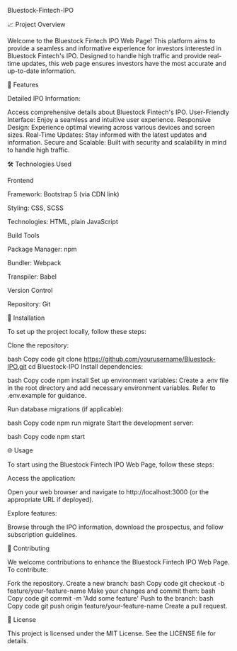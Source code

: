 Bluestock-Fintech-IPO

📈 Project Overview

Welcome to the Bluestock Fintech IPO Web Page! This platform aims to provide a seamless and informative experience for investors interested in Bluestock Fintech's IPO. Designed to handle high traffic and provide real-time updates, this web page ensures investors have the most accurate and up-to-date information.



🌟 Features

Detailed IPO Information: 

Access comprehensive details about Bluestock Fintech's IPO.
User-Friendly Interface: Enjoy a seamless and intuitive user experience.
Responsive Design: Experience optimal viewing across various devices and screen sizes.
Real-Time Updates: Stay informed with the latest updates and information.
Secure and Scalable: Built with security and scalability in mind to handle high traffic.


🛠️ Technologies Used

Frontend


Framework: Bootstrap 5 (via CDN link)

Styling: CSS, SCSS

Technologies: HTML, plain JavaScript

Build Tools

Package Manager: npm

Bundler: Webpack

Transpiler: Babel

Version Control

Repository: Git



🚀 Installation

To set up the project locally, follow these steps:

Clone the repository:

bash
Copy code
git clone https://github.com/yourusername/Bluestock-IPO.git
cd Bluestock-IPO
Install dependencies:

bash
Copy code
npm install
Set up environment variables:
Create a .env file in the root directory and add necessary environment variables. Refer to .env.example for guidance.



Run database migrations (if applicable):

bash
Copy code
npm run migrate
Start the development server:

bash
Copy code
npm start


🌐 Usage


To start using the Bluestock Fintech IPO Web Page, follow these steps:


Access the application:


Open your web browser and navigate to http://localhost:3000 (or the appropriate URL if deployed).

Explore features:


Browse through the IPO information, download the prospectus, and follow subscription guidelines.



🤝 Contributing


We welcome contributions to enhance the Bluestock Fintech IPO Web Page. To contribute:


Fork the repository.
Create a new branch:
bash
Copy code
git checkout -b feature/your-feature-name
Make your changes and commit them:
bash
Copy code
git commit -m 'Add some feature'
Push to the branch:
bash
Copy code
git push origin feature/your-feature-name
Create a pull request.


📄 License


This project is licensed under the MIT License. See the LICENSE file for details.
